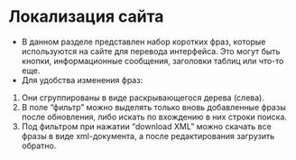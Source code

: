 # Локализация сайта
* В данном разделе представлен набор коротких фраз, которые используются на сайте для перевода интерфейса. Это могут быть кнопки, информационные сообщения, заголовки таблиц или что-то еще.
* Для удобства изменения фраз:
1. Они сгруппированы в виде раскрывающегося дерева (слева).
2. В поле “фильтр” можно выделять только вновь добавленные фразы после обновления, либо искать по вхождению в них строки поиска.
3. Под фильтром при нажатии “download XML” можно скачать все фразы в виде xml-документа, а после редактирования загрузить обратно.